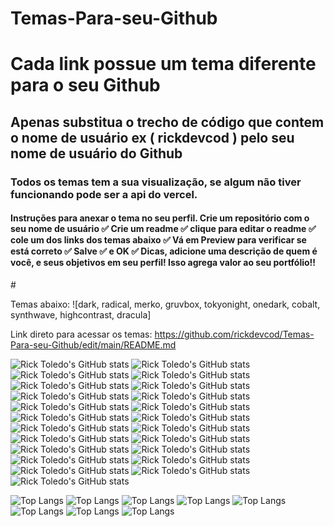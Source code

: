 # Temas-Para-seu-Github

<div>
  <h1>
    Cada link possue um tema diferente para o seu Github
  </h1>
  <h2>
    Apenas substitua o trecho de código que contem o nome de usuário ex ( rickdevcod ) pelo seu nome de usuário do Github
  </h2>
  <h3>
    Todos os temas tem a sua visualização, se algum não tiver funcionando pode ser a api do vercel.
  </h3>
  <h4>
    Instruções para anexar o tema no seu perfil.
    Crie um repositório com o seu nome de usuário ✅
    Crie um readme ✅
    clique para editar o readme ✅
    cole um dos links dos temas abaixo ✅ 
    Vá em Preview para verificar se está correto ✅
    Salve ✅ e OK ✅ 
    Dicas, adicione uma descrição de quem é você, e seus objetivos em seu perfil! Isso agrega valor ao seu portfólio!!
  </h4>
</div>

<section>
  #
</section>


Temas abaixo: 
 ![dark, radical, merko, gruvbox, tokyonight, onedark, cobalt, synthwave, highcontrast, dracula]
 
 Link direto para acessar os temas:
 https://github.com/rickdevcod/Temas-Para-seu-Github/edit/main/README.md
 
![Rick Toledo's GitHub stats](https://github-readme-stats.vercel.app/api?username=rickdevcod&show_icons=true&theme=dracula)
![Rick Toledo's GitHub stats](https://github-readme-stats.vercel.app/api?username=rickdevcod&show_icons=true&theme=graywhite)
![Rick Toledo's GitHub stats](https://github-readme-stats.vercel.app/api?username=rickdevcod&show_icons=true&theme=radical)
![Rick Toledo's GitHub stats](https://github-readme-stats.vercel.app/api?username=rickdevcod&show_icons=true&theme=cobalt)
![Rick Toledo's GitHub stats](https://github-readme-stats.vercel.app/api?username=rickdevcod&show_icons=true&theme=calm)
![Rick Toledo's GitHub stats](https://github-readme-stats.vercel.app/api?username=rickdevcod&show_icons=true&theme=synthwave)
![Rick Toledo's GitHub stats](https://github-readme-stats.vercel.app/api?username=rickdevcod&show_icons=true&theme=merko)
![Rick Toledo's GitHub stats](https://github-readme-stats.vercel.app/api?username=rickdevcod&show_icons=true&theme=light)
![Rick Toledo's GitHub stats](https://github-readme-stats.vercel.app/api?username=rickdevcod&show_icons=true&theme=radical&bg_color=DEG,F6006E,8814DB,0000FF&title_color=00ff00&icon_color=00ff00&text_color=00ff00)
![Rick Toledo's GitHub stats](https://github-readme-stats.vercel.app/api?username=rickdevcod&show_icons=true&theme=radical&bg_color=DEG,00FF00,0000FF,9400D3&title_color=00ff00&icon_color=00ff00&text_color=00ff00)
![Rick Toledo's GitHub stats](https://github-readme-stats.vercel.app/api?username=rickdevcod&show_icons=true&theme=radical&bg_color=DEG,FF0000,FFA500,FFFF00&title_color=00ff00&icon_color=00ff00&text_color=00ff00)
![Rick Toledo's GitHub stats](https://github-readme-stats.vercel.app/api?username=rickdevcod&show_icons=true&theme=radical&bg_color=DEG,0000FF,00FF00,FFFF00&title_color=00ff00&icon_color=00ff00&text_color=00ff00)
![Rick Toledo's GitHub stats](https://github-readme-stats.vercel.app/api?username=rickdevcod&show_icons=true&theme=radical&bg_color=DEG,F6006E,0000FF,00FF00&title_color=00ff00&icon_color=00ff00&text_color=00ff00)
![Rick Toledo's GitHub stats](https://github-readme-stats.vercel.app/api?username=rickdevcod&show_icons=true&theme=radical&bg_color=DEG,FFA500,FFFF00,F6006E&title_color=00ff00&icon_color=00ff00&text_color=00ff00)
![Rick Toledo's GitHub stats](https://github-readme-stats.vercel.app/api?username=rickdevcod&show_icons=true&theme=radical&bg_color=DEG,00FFFF,0000FF,9400D3&title_color=00ff00&icon_color=00ff00&text_color=00ff00)
![Rick Toledo's GitHub stats](https://github-readme-stats.vercel.app/api?username=rickdevcod&show_icons=true&theme=radical&bg_color=DEG,FFFF00,F6006E,9400D3&title_color=00ff00&icon_color=00ff00&text_color=00ff00)
![Rick Toledo's GitHub stats](https://github-readme-stats.vercel.app/api?username=rickdevcod&show_icons=true&theme=radical&bg_color=DEG,FF0000,00FF00,00FFFF&title_color=00ff00&icon_color=00ff00&text_color=00ff00)
![Rick Toledo's GitHub stats](https://github-readme-stats.vercel.app/api?username=rickdevcod&show_icons=true&theme=radical&bg_color=DEG,0000FF,FFA500,F6006E&title_color=00ff00&icon_color=00ff00&text_color=00ff00)
![Rick Toledo's GitHub stats](https://github-readme-stats.vercel.app/api?username=rickdevcod&show_icons=true&theme=radical&bg_color=DEG,00FF00,FFFF00,FFA500&title_color=00ff00&icon_color=00ff00&text_color=00ff00)
![Rick Toledo's GitHub stats](https://github-readme-stats.vercel.app/api?username=rickdevcod&show_icons=true&theme=radical&bg_color=DEG,F6006E,9400D3,00FFFF&title_color=00ff00&icon_color=00ff00&text_color=00ff00)
![Rick Toledo's GitHub stats](https://github-readme-stats.vercel.app/api?username=rickdevcod&show_icons=true&theme=radical&bg_color=DEG,FFFF00,00FFFF,00FF00&title_color=00ff00&icon_color=00ff00&text_color=00ff00)
![Rick Toledo's GitHub stats](https://github-readme-stats.vercel.app/api?username=rickdevcod&show_icons=true&theme=radical&bg_color=DEG,FF0000,F6006E,0000FF&title_color=00ff00&icon_color=00ff00&text_color=00ff00)
![Rick Toledo's GitHub stats](https://github-readme-stats.vercel.app/api?username=rickdevcod&show_icons=true&theme=radical&bg_color=DEG,FFA500,00FF00,9400D3&title_color=00ff00&icon_color=00ff00&text_color=00ff00)

![Top Langs](https://github-readme-stats.vercel.app/api/top-langs/?username=rickdevcod&hide_progress=true&bg_color=DEG,FFC0CB,FFFFCC&text_color=333333)
![Top Langs](https://github-readme-stats.vercel.app/api/top-langs/?username=rickdevcod&hide_progress=true&bg_color=DEG,FF6B6B,FFC3A0&text_color=333333)
![Top Langs](https://github-readme-stats.vercel.app/api/top-langs/?username=rickdevcod&hide_progress=true&bg_color=DEG,000428,004e92&text_color=FFFFFF)
![Top Langs](https://github-readme-stats.vercel.app/api/top-langs/?username=rickdevcod&hide_progress=true&bg_color=DEG,E6E6E6,F4F4F4&text_color=333333)
![Top Langs](https://github-readme-stats.vercel.app/api/top-langs/?username=rickdevcod&hide_progress=true&bg_color=DEG,FFAF9E,FFD3B5&text_color=333333)
![Top Langs](https://github-readme-stats.vercel.app/api/top-langs/?username=rickdevcod&hide_progress=true&bg_color=DEG,90E0EF,ADDBD8&text_color=333333)
![Top Langs](https://github-readme-stats.vercel.app/api/top-langs/?username=rickdevcod&hide_progress=true&bg_color=DEG,E3F5E1,C1F4C6&text_color=333333)
![Top Langs](https://github-readme-stats.vercel.app/api/top-langs/?username=rickdevcod&hide_progress=true&bg_color=DEG,E2D2FF,BCB0FF&text_color=333333)




